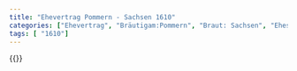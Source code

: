 ```yaml
---
title: "Ehevertrag Pommern - Sachsen 1610"
categories: ["Ehevertrag", "Bräutigam:Pommern", "Braut: Sachsen", "Eheschließung vollzogen?:Ja", "verschiedenkonfessionelle Ehe?:Nein", "Dynastie Bräutigam:Greifen", "Akteur Bräutigam:Greifen", "Akteur Braut:Wettin (Albertiner)", "Textbezug?:nein", "Ständisch?:nein", "Ratifikation?:ja", "Sonstiges?:nein", "Bräutigam:Pommern", "Braut: Sachsen"]
tags: [ "1610"]
---
```

<!--more-->
{{<v143>}}